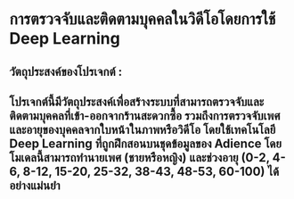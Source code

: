 # การตรวจจับและติดตามบุคคลในวิดีโอโดยการใช้ Deep Learning
<h2>วัตถุประสงค์ของโปรเจกต์ :<h2>
<p>โปรเจกต์นี้มีวัตถุประสงค์เพื่อสร้างระบบที่สามารถตรวจจับและติดตามบุคคลที่เข้า-ออกจากร้านสะดวกซื้อ รวมถึงการตรวจจับเพศและอายุของบุคคลจากใบหน้าในภาพหรือวิดีโอ โดยใช้เทคโนโลยี Deep Learning ที่ถูกฝึกสอนบนชุดข้อมูลของ Adience โดยโมเดลนี้สามารถทำนายเพศ (ชายหรือหญิง) และช่วงอายุ (0-2, 4-6, 8-12, 15-20, 25-32, 38-43, 48-53, 60-100) ได้อย่างแม่นยำ<p>
